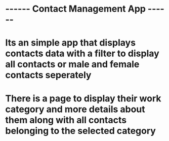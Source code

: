 # ------ Contact Management App ------ #

# Its an simple app that displays contacts data with a filter to display all contacts or male and female contacts seperately
# There is a page to display their work category and more details about them along with all contacts belonging to the selected category
